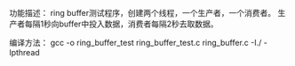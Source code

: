 功能描述：
ring buffer测试程序，创建两个线程，一个生产者，一个消费者。
生产者每隔1秒向buffer中投入数据，消费者每隔2秒去取数据。


编译方法：
gcc -o ring_buffer_test ring_buffer_test.c  ring_buffer.c -I./ -lpthread
